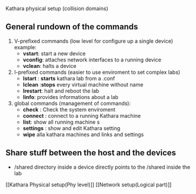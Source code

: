 
Kathara physical setup (collision domains)
## General rundown of the commands

1. V-prefixed commands  (low level for configure up a single device)
	example:
	- **vstart**: start a new device 
	- **vconfig**: attaches network interfaces to a running device 
	- **vclean**: halts a device 
2. I-prefixed commands  (easier to use enviroment to set complex labs)
	- **lstart** : **starts** kathara lab from a .conf 
	- **lclean** :**stops** every virtual machine without name 
	- **lrestart**: halt and reboot the lab 
	- **linfo**: provides informations about a lab 
3. global commands (management of commands):
	- **check** : Check the system enviroment 
	- **connect** : connect to a running Kathara machine 
	- **list**: show all running machine s
	- **settings** : show and edit Kathara setting 
	- **wipe** alla kathara machines and links and settings


## Share stuff between the host and the devices
- /shared directory inside a device directly points to the /shared inside the lab


[[Kathara Physical setup(Phy level)]]
[[Network setup(Logical part)]]


